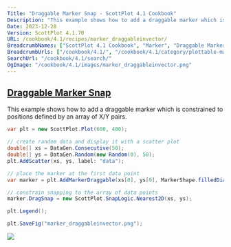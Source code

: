 ```yaml
---
Title: "Draggable Marker Snap - ScottPlot 4.1 Cookbook"
Description: "This example shows how to add a draggable marker which is constrained to positions defined by an array of X/Y pairs."
Date: 2023-12-28
Version: ScottPlot 4.1.70
URL: /cookbook/4.1/recipes/marker_draggableinvector/
BreadcrumbNames: ["ScottPlot 4.1 Cookbook", "Marker", "Draggable Marker Snap"]
BreadcrumbUrls: ["/cookbook/4.1/", "/cookbook/4.1/category/plottable-marker", "/cookbook/4.1/recipes/marker_draggableinvector/"]
SearchUrl: "/cookbook/4.1/search/"
OgImage: "/cookbook/4.1/images/marker_draggableinvector.png"
---
```


<h2><a id='draggable-marker-snap' href='/cookbook/4.1/recipes/marker_draggableinvector/'>Draggable Marker Snap</a></h2>

This example shows how to add a draggable marker which is constrained to positions defined by an array of X/Y pairs.

```cs
var plt = new ScottPlot.Plot(600, 400);

// create random data and display it with a scatter plot
double[] xs = DataGen.Consecutive(50);
double[] ys = DataGen.Random(new Random(0), 50);
plt.AddScatter(xs, ys, label: "data");

// place the marker at the first data point
var marker = plt.AddMarkerDraggable(xs[0], ys[0], MarkerShape.filledDiamond, 15, Color.Magenta);

// constrain snapping to the array of data points
marker.DragSnap = new ScottPlot.SnapLogic.Nearest2D(xs, ys);

plt.Legend();

plt.SaveFig("marker_draggableinvector.png");
```

<img src='../../images/marker_draggableinvector.png' class='d-block mx-auto my-5' />


